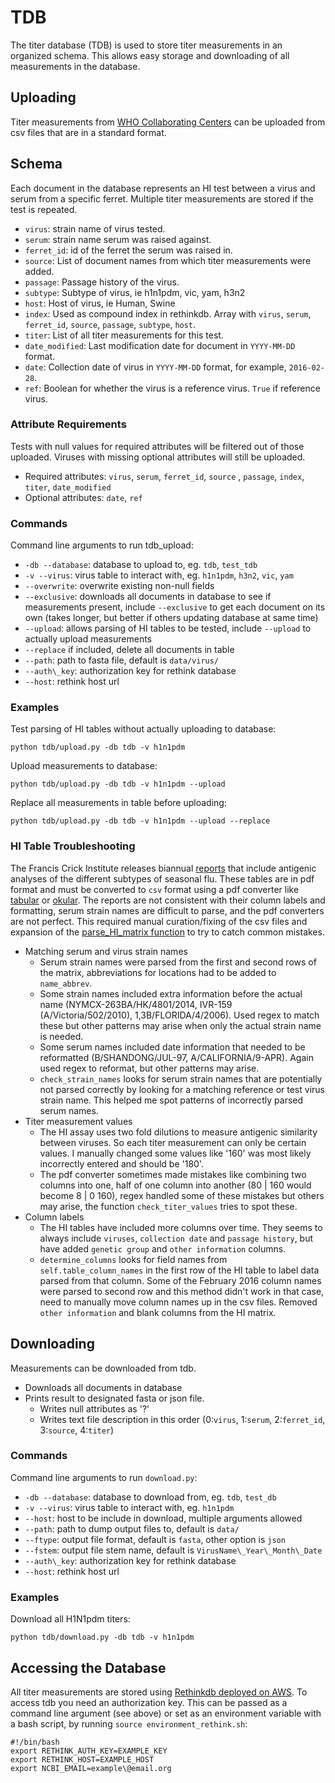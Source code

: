 # TDB

The titer database (TDB) is used to store titer measurements in an organized schema. This allows easy storage and downloading of all measurements in the database. 

## Uploading

Titer measurements from [WHO Collaborating Centers](http://www.who.int/influenza/gisrs_laboratory/collaborating_centres/en/) can be uploaded from csv files that are in a standard format.

## Schema

Each document in the database represents an HI test between a virus and serum from a specific ferret. Multiple titer measurements are stored if the test is repeated.

* `virus`: strain name of virus tested.
* `serum`: strain name serum was raised against. 
* `ferret_id`: id of the ferret the serum was raised in.
* `source`: List of document names from which titer measurements were added. 
* `passage`: Passage history of the virus.
* `subtype`: Subtype of virus, ie h1n1pdm, vic, yam, h3n2
* `host`: Host of virus, ie Human, Swine
* `index`: Used as compound index in rethinkdb. Array with `virus`, `serum`, `ferret_id`, `source`, `passage`, `subtype`, `host`.
* `titer`: List of all titer measurements for this test. 
* `date_modified`:  Last modification date for document in `YYYY-MM-DD` format.
* `date`: Collection date of virus in `YYYY-MM-DD` format, for example, `2016-02-28`.
* `ref`: Boolean for whether the virus is a reference virus. `True` if reference virus. 

### Attribute Requirements

Tests with null values for required attributes will be filtered out of those uploaded. Viruses with missing optional attributes will still be uploaded.

* Required attributes: `virus`, `serum`, `ferret_id`, `source` , `passage`, `index`, `titer`, `date_modified`
* Optional attributes: `date`, `ref`

### Commands

Command line arguments to run tdb_upload:

* `-db --database`: database to upload to, eg. `tdb`, `test_tdb`
* `-v --virus`: virus table to interact with, eg. `h1n1pdm`, `h3n2`, `vic`, `yam`
* `--overwrite`: overwrite existing non-null fields
* `--exclusive`: downloads all documents in database to see if measurements present, include `--exclusive` to get each document on its own (takes longer, but better if others updating database at same time)
* `--upload`: allows parsing of HI tables to be tested, include `--upload` to actually upload measurements
* `--replace` if included, delete all documents in table
* `--path`: path to fasta file, default is `data/virus/`
* `--auth\_key`: authorization key for rethink database
* `--host`: rethink host url

### Examples

Test parsing of HI tables without actually uploading to database:

    python tdb/upload.py -db tdb -v h1n1pdm

Upload measurements to database:

    python tdb/upload.py -db tdb -v h1n1pdm --upload

Replace all measurements in table before uploading:

    python tdb/upload.py -db tdb -v h1n1pdm --upload --replace

### HI Table Troubleshooting

The Francis Crick Institute releases biannual [reports](https://www.crick.ac.uk/research/worldwide-influenza-centre/annual-and-interim-reports/) that include antigenic analyses of the different subtypes of seasonal flu. These tables are in pdf format and must be converted to `csv` format using a pdf converter like [tabular](https://github.com/tabulapdf/tabula) or [okular](https://okular.kde.org/). The reports are not consistent with their column labels and formatting, serum strain names are difficult to parse, and the pdf converters are not perfect. This required manual curation/fixing of the csv files and expansion of the [parse_HI_matrix function](https://github.com/blab/nextflu/blob/master/augur/src/tree_titer.py#L842) to try to catch common mistakes.

* Matching serum and virus strain names
	* Serum strain names were parsed from the first and second rows of the matrix, abbreviations for locations had to be added to `name_abbrev`. 
	* Some strain names included extra information before the actual name (NYMCX-263BA/HK/4801/2014, IVR-159 (A/Victoria/502/2010), 1,3B/FLORIDA/4/2006). Used regex to match these but other patterns may arise when only the actual strain name is needed. 
	* Some serum names included date information that needed to be reformatted (B/SHANDONG/JUL-97, A/CALIFORNIA/9-APR). Again used regex to reformat, but other patterns may arise.
	* `check_strain_names` looks for serum strain names that are potentially not parsed correctly by looking for a matching reference or test virus strain name. This helped me spot patterns of incorrectly parsed serum names.
* Titer measurement values
	* The HI assay uses two fold dilutions to measure antigenic similarity between viruses. So each titer measurement can only be certain values. I manually changed some values like '160' was most likely incorrectly entered and should be '180'.
	* The pdf converter sometimes made mistakes like combining two columns into one, half of one column into another (80 | 160 would become 8 | 0 160), regex handled some of these mistakes but others may arise, the function `check_titer_values` tries to spot these. 
* Column labels
	* The HI tables have included more columns over time. They seems to always include `viruses`, `collection date` and `passage history`, but have added `genetic group` and `other information` columns. 
	* `determine_columns` looks for field names from `self.table_column_names` in the first row of the HI table to label data parsed from that column. Some of the February 2016 column names were parsed to second row and this method didn't work in that case, need to manually move column names up in the csv files. Removed `other information` and blank columns from the HI matrix. 

## Downloading

Measurements can be downloaded from tdb.

* Downloads all documents in database
* Prints result to designated fasta or json file. 
	* Writes null attributes as '?'
	* Writes text file description in this order (0:`virus`, 1:`serum`, 2:`ferret_id`, 3:`source`, 4:`titer`)

### Commands

Command line arguments to run `download.py`:

* `-db --database`: database to download from, eg. `tdb`, `test_db`
* `-v --virus`: virus table to interact with, eg. `h1n1pdm`
* `--host`: host to be include in download, multiple arguments allowed
* `--path`: path to dump output files to, default is `data/`
* `--ftype`: output file format, default is `fasta`, other option is `json`
* `--fstem`: output file stem name, default is `VirusName\_Year\_Month\_Date`
* `--auth\_key`: authorization key for rethink database
* `--host`: rethink host url

### Examples

Download all H1N1pdm titers:

    python tdb/download.py -db tdb -v h1n1pdm

## Accessing the Database

All titer measurements are stored using [Rethinkdb deployed on AWS](https://www.rethinkdb.com/docs/paas/#deploying-on-aws). To access tdb you need an authorization key. This can be passed as a command line argument (see above) or set as an environment variable with a bash script, by running `source environment_rethink.sh`:

```shell
#!/bin/bash
export RETHINK_AUTH_KEY=EXAMPLE_KEY
export RETHINK_HOST=EXAMPLE_HOST
export NCBI_EMAIL=example\@email.org
```
